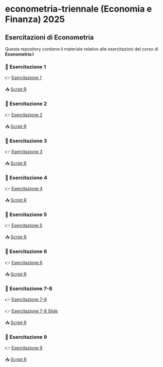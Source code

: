 # econometria-triennale (Economia e Finanza) 2025

## Esercitazioni di Econometria

Questa repository contiene il materiale relativo alle esercitazioni del corso di **Econometria I**

### 📄 Esercitazione 1

👉 [Esercitazione 1](https://andrerecio.github.io/econometria-triennale/Esercitazione1.html)

📥 [Script R](https://github.com/andrerecio/econometria-triennale/raw/main/Esercitazione1_script.R)


### 📄 Esercitazione 2

👉 [Esercitazione 2](https://andrerecio.github.io/econometria-triennale/Esercitazione2.html)

📥 [Script R](https://github.com/andrerecio/econometria-triennale/raw/main/Esercitazione2_script.r)

### 📄 Esercitazione 3

👉 [Esercitazione 3](https://andrerecio.github.io/econometria-triennale/Esercitazione3.html)

📥 [Script R](https://github.com/andrerecio/econometria-triennale/raw/main/Esercitazione3_script.R)



### 📄 Esercitazione 4

👉 [Esercitazione 4](https://andrerecio.github.io/econometria-triennale/Esercitazione4.html)

📥 [Script R](https://github.com/andrerecio/econometria-triennale/raw/main/Esercitazione4_script.R)


### 📄 Esercitazione 5

👉 [Esercitazione 5](https://andrerecio.github.io/econometria-triennale/Esercitazione5.html)

📥 [Script R](https://github.com/andrerecio/econometria-triennale/raw/main/Esercitazione5_script.R)


### 📄 Esercitazione 6

👉 [Esercitazione 6](https://andrerecio.github.io/econometria-triennale/Esercitazione6.html)

📥 [Script R](https://github.com/andrerecio/econometria-triennale/raw/main/Esercitazione6_script.R)



### 📄 Esercitazione 7-8

👉 [Esercitazione 7-8](https://andrerecio.github.io/econometria-triennale/Esercitazione7.html)

👉 [Esercitazione 7-8 Slide](https://github.com/andrerecio/econometria-triennale/raw/main/Esercitazione7_slide.pdf)

📥 [Script R](https://github.com/andrerecio/econometria-triennale/raw/main/Esercitazione7_script.R)


### 📄 Esercitazione 9

👉 [Esercitazione 9](https://andrerecio.github.io/econometria-triennale/Esercitazione8.html)

📥 [Script R](https://github.com/andrerecio/econometria-triennale/raw/main/Esercitazione8_script.R)
